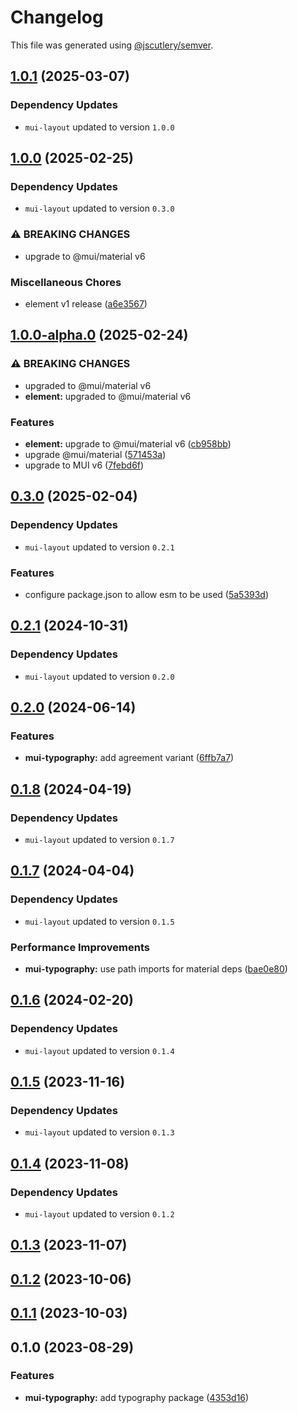 # Changelog

This file was generated using [@jscutlery/semver](https://github.com/jscutlery/semver).

## [1.0.1](https://github.com/Availity/element/compare/@availity/mui-typography@1.0.0...@availity/mui-typography@1.0.1) (2025-03-07)

### Dependency Updates

* `mui-layout` updated to version `1.0.0`
## [1.0.0](https://github.com/Availity/element/compare/@availity/mui-typography@1.0.0-alpha.0...@availity/mui-typography@1.0.0) (2025-02-25)

### Dependency Updates

* `mui-layout` updated to version `0.3.0`

### ⚠ BREAKING CHANGES

* upgrade to @mui/material v6

### Miscellaneous Chores

* element v1 release ([a6e3567](https://github.com/Availity/element/commit/a6e35671185b9f13d25c7a39c4488ecb8774633e))

## [1.0.0-alpha.0](https://github.com/Availity/element/compare/@availity/mui-typography@0.3.0...@availity/mui-typography@1.0.0-alpha.0) (2025-02-24)


### ⚠ BREAKING CHANGES

* upgraded to @mui/material v6
* **element:** upgraded to @mui/material v6

### Features

* **element:** upgrade to @mui/material v6 ([cb958bb](https://github.com/Availity/element/commit/cb958bba99a4f1ee6dab323f0ff54b69e6fd3493))
* upgrade @mui/material ([571453a](https://github.com/Availity/element/commit/571453a34b21c344594ab4c03bc497d19aba942b))
* upgrade to MUI v6 ([7febd6f](https://github.com/Availity/element/commit/7febd6fd4fd58e87e1c97a832cea3b4595a35d58))

## [0.3.0](https://github.com/Availity/element/compare/@availity/mui-typography@0.2.1...@availity/mui-typography@0.3.0) (2025-02-04)

### Dependency Updates

* `mui-layout` updated to version `0.2.1`

### Features

* configure package.json to allow esm to be used ([5a5393d](https://github.com/Availity/element/commit/5a5393de761f52608e714dd94a05106937dd95db))

## [0.2.1](https://github.com/Availity/element/compare/@availity/mui-typography@0.2.0...@availity/mui-typography@0.2.1) (2024-10-31)

### Dependency Updates

* `mui-layout` updated to version `0.2.0`
## [0.2.0](https://github.com/Availity/element/compare/@availity/mui-typography@0.1.8...@availity/mui-typography@0.2.0) (2024-06-14)


### Features

* **mui-typography:** add agreement variant ([6ffb7a7](https://github.com/Availity/element/commit/6ffb7a7589b622295833609f8599e220107001da))

## [0.1.8](https://github.com/Availity/element/compare/@availity/mui-typography@0.1.7...@availity/mui-typography@0.1.8) (2024-04-19)

### Dependency Updates

* `mui-layout` updated to version `0.1.7`
## [0.1.7](https://github.com/Availity/element/compare/@availity/mui-typography@0.1.6...@availity/mui-typography@0.1.7) (2024-04-04)

### Dependency Updates

* `mui-layout` updated to version `0.1.5`

### Performance Improvements

* **mui-typography:** use path imports for material deps ([bae0e80](https://github.com/Availity/element/commit/bae0e80f13064783b5cf1a291cf64bf3b92a92ee))

## [0.1.6](https://github.com/Availity/element/compare/@availity/mui-typography@0.1.5...@availity/mui-typography@0.1.6) (2024-02-20)

### Dependency Updates

* `mui-layout` updated to version `0.1.4`
## [0.1.5](https://github.com/Availity/element/compare/@availity/mui-typography@0.1.4...@availity/mui-typography@0.1.5) (2023-11-16)

### Dependency Updates

- `mui-layout` updated to version `0.1.3`

## [0.1.4](https://github.com/Availity/element/compare/@availity/mui-typography@0.1.3...@availity/mui-typography@0.1.4) (2023-11-08)

### Dependency Updates

- `mui-layout` updated to version `0.1.2`

## [0.1.3](https://github.com/Availity/element/compare/@availity/mui-typography@0.1.2...@availity/mui-typography@0.1.3) (2023-11-07)

## [0.1.2](https://github.com/Availity/element/compare/@availity/mui-typography@0.1.1...@availity/mui-typography@0.1.2) (2023-10-06)

## [0.1.1](https://github.com/Availity/element/compare/@availity/mui-typography@0.1.0...@availity/mui-typography@0.1.1) (2023-10-03)

## 0.1.0 (2023-08-29)

### Features

- **mui-typography:** add typography package ([4353d16](https://github.com/Availity/element/commit/4353d162749794063c816afb0bad06a0ae96105f))
